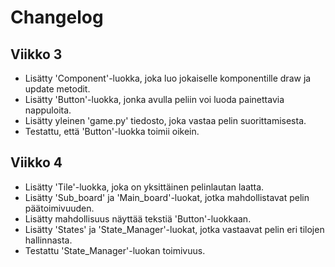 # Changelog

## Viikko 3
- Lisätty 'Component'-luokka, joka luo jokaiselle komponentille draw ja update metodit.
- Lisätty 'Button'-luokka, jonka avulla peliin voi luoda painettavia nappuloita.
- Lisätty yleinen 'game.py' tiedosto, joka vastaa pelin suorittamisesta.
- Testattu, että 'Button'-luokka toimii oikein.

## Viikko 4
- Lisätty 'Tile'-luokka, joka on yksittäinen pelinlautan laatta.
- Lisätty 'Sub_board' ja 'Main_board'-luokat, jotka mahdollistavat pelin päätoimivuuden.
- Lisätty mahdollisuus näyttää tekstiä 'Button'-luokkaan.
- Lisätty 'States' ja 'State_Manager'-luokat, jotka vastaavat pelin eri tilojen hallinnasta.
- Testattu 'State_Manager'-luokan toimivuus.